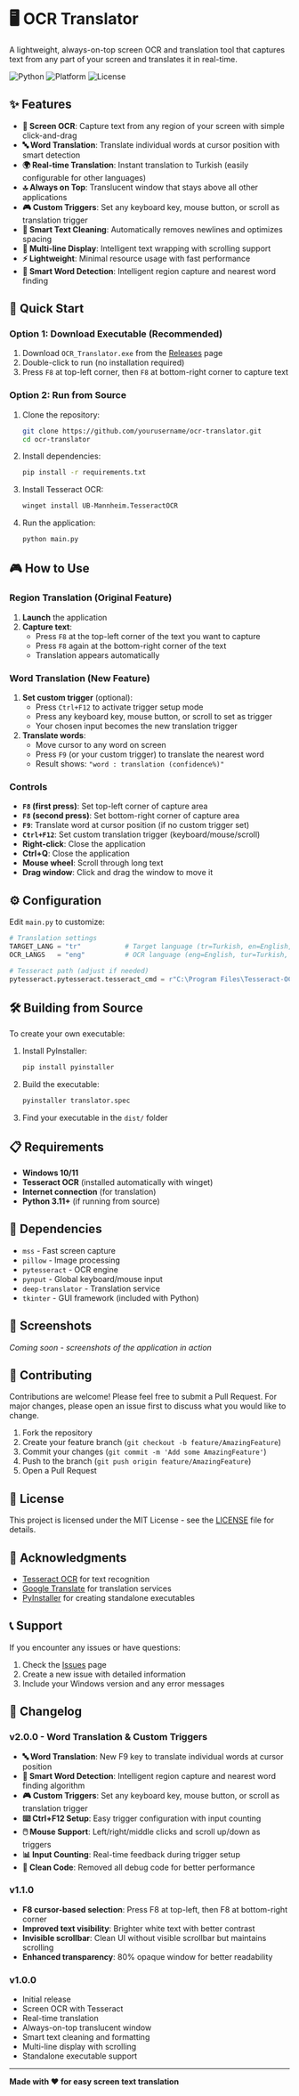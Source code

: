 # 🖥️ OCR Translator

A lightweight, always-on-top screen OCR and translation tool that captures text from any part of your screen and translates it in real-time.

![Python](https://img.shields.io/badge/python-3.11+-blue.svg)
![Platform](https://img.shields.io/badge/platform-Windows-lightgrey.svg)
![License](https://img.shields.io/badge/license-MIT-green.svg)

## ✨ Features

- **🎯 Screen OCR**: Capture text from any region of your screen with simple click-and-drag
- **🔤 Word Translation**: Translate individual words at cursor position with smart detection
- **🌍 Real-time Translation**: Instant translation to Turkish (easily configurable for other languages)
- **🔝 Always on Top**: Translucent window that stays above all other applications
- **🎮 Custom Triggers**: Set any keyboard key, mouse button, or scroll as translation trigger
- **🧹 Smart Text Cleaning**: Automatically removes newlines and optimizes spacing
- **📱 Multi-line Display**: Intelligent text wrapping with scrolling support
- **⚡ Lightweight**: Minimal resource usage with fast performance
- **🎯 Smart Word Detection**: Intelligent region capture and nearest word finding

## 🚀 Quick Start

### Option 1: Download Executable (Recommended)
1. Download `OCR_Translator.exe` from the [Releases](https://github.com/yourusername/ocr-translator/releases) page
2. Double-click to run (no installation required)
3. Press `F8` at top-left corner, then `F8` at bottom-right corner to capture text

### Option 2: Run from Source
1. Clone the repository:
   ```bash
   git clone https://github.com/yourusername/ocr-translator.git
   cd ocr-translator
   ```

2. Install dependencies:
   ```bash
   pip install -r requirements.txt
   ```

3. Install Tesseract OCR:
   ```bash
   winget install UB-Mannheim.TesseractOCR
   ```

4. Run the application:
   ```bash
   python main.py
   ```

## 🎮 How to Use

### Region Translation (Original Feature)
1. **Launch** the application
2. **Capture text**: 
   - Press `F8` at the top-left corner of the text you want to capture
   - Press `F8` again at the bottom-right corner of the text
   - Translation appears automatically

### Word Translation (New Feature)
1. **Set custom trigger** (optional):
   - Press `Ctrl+F12` to activate trigger setup mode
   - Press any keyboard key, mouse button, or scroll to set as trigger
   - Your chosen input becomes the new translation trigger
2. **Translate words**:
   - Move cursor to any word on screen
   - Press `F9` (or your custom trigger) to translate the nearest word
   - Result shows: `"word : translation (confidence%)"`

### Controls
- **`F8` (first press)**: Set top-left corner of capture area
- **`F8` (second press)**: Set bottom-right corner of capture area
- **`F9`**: Translate word at cursor position (if no custom trigger set)
- **`Ctrl+F12`**: Set custom translation trigger (keyboard/mouse/scroll)
- **Right-click**: Close the application
- **Ctrl+Q**: Close the application
- **Mouse wheel**: Scroll through long text
- **Drag window**: Click and drag the window to move it

## ⚙️ Configuration

Edit `main.py` to customize:

```python
# Translation settings
TARGET_LANG = "tr"           # Target language (tr=Turkish, en=English, etc.)
OCR_LANGS   = "eng"          # OCR language (eng=English, tur=Turkish, etc.)

# Tesseract path (adjust if needed)
pytesseract.pytesseract.tesseract_cmd = r"C:\Program Files\Tesseract-OCR\tesseract.exe"
```

## 🛠️ Building from Source

To create your own executable:

1. Install PyInstaller:
   ```bash
   pip install pyinstaller
   ```

2. Build the executable:
   ```bash
   pyinstaller translator.spec
   ```

3. Find your executable in the `dist/` folder

## 📋 Requirements

- **Windows 10/11**
- **Tesseract OCR** (installed automatically with winget)
- **Internet connection** (for translation)
- **Python 3.11+** (if running from source)

## 🔧 Dependencies

- `mss` - Fast screen capture
- `pillow` - Image processing
- `pytesseract` - OCR engine
- `pynput` - Global keyboard/mouse input
- `deep-translator` - Translation service
- `tkinter` - GUI framework (included with Python)

## 🎨 Screenshots

*Coming soon - screenshots of the application in action*

## 🤝 Contributing

Contributions are welcome! Please feel free to submit a Pull Request. For major changes, please open an issue first to discuss what you would like to change.

1. Fork the repository
2. Create your feature branch (`git checkout -b feature/AmazingFeature`)
3. Commit your changes (`git commit -m 'Add some AmazingFeature'`)
4. Push to the branch (`git push origin feature/AmazingFeature`)
5. Open a Pull Request

## 📝 License

This project is licensed under the MIT License - see the [LICENSE](LICENSE) file for details.

## 🙏 Acknowledgments

- [Tesseract OCR](https://github.com/tesseract-ocr/tesseract) for text recognition
- [Google Translate](https://translate.google.com/) for translation services
- [PyInstaller](https://www.pyinstaller.org/) for creating standalone executables

## 📞 Support

If you encounter any issues or have questions:

1. Check the [Issues](https://github.com/yourusername/ocr-translator/issues) page
2. Create a new issue with detailed information
3. Include your Windows version and any error messages

## 🔄 Changelog

### v2.0.0 - Word Translation & Custom Triggers
- **🔤 Word Translation**: New F9 key to translate individual words at cursor position
- **🎯 Smart Word Detection**: Intelligent region capture and nearest word finding algorithm
- **🎮 Custom Triggers**: Set any keyboard key, mouse button, or scroll as translation trigger
- **⌨️ Ctrl+F12 Setup**: Easy trigger configuration with input counting
- **🖱️ Mouse Support**: Left/right/middle clicks and scroll up/down as triggers
- **📊 Input Counting**: Real-time feedback during trigger setup
- **🧹 Clean Code**: Removed all debug code for better performance

### v1.1.0
- **F8 cursor-based selection**: Press F8 at top-left, then F8 at bottom-right corner
- **Improved text visibility**: Brighter white text with better contrast
- **Invisible scrollbar**: Clean UI without visible scrollbar but maintains scrolling
- **Enhanced transparency**: 80% opaque window for better readability

### v1.0.0
- Initial release
- Screen OCR with Tesseract
- Real-time translation
- Always-on-top translucent window
- Smart text cleaning and formatting
- Multi-line display with scrolling
- Standalone executable support

---

**Made with ❤️ for easy screen text translation**